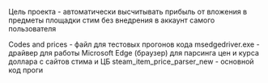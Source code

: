 Цель проекта - автоматически высчитывать прибыль от вложения в предметы площадки стим без внедрения в аккаунт самого пользователя


Codes and prices - файл для тестовых прогонов кода
msedgedriver.exe - драйвер для работы Microsoft Edge (браузер) для парсинга цен и курса доллара с сайтов стима и ЦБ
steam_item_price_parser_new - основной код проги
